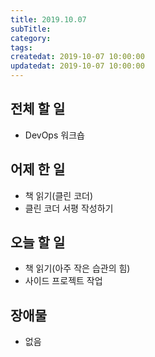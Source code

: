 ```yaml
---
title: 2019.10.07
subTitle: 
category: 
tags: 
createdat: 2019-10-07 10:00:00
updatedat: 2019-10-07 10:00:00
---
```


## 전체 할 일

* DevOps 워크숍

## 어제 한 일

* 책 읽기(클린 코더)
* 클린 코더 서평 작성하기

## 오늘 할 일

* 책 읽기(아주 작은 습관의 힘)
* 사이드 프로젝트 작업

## 장애물

* 없음